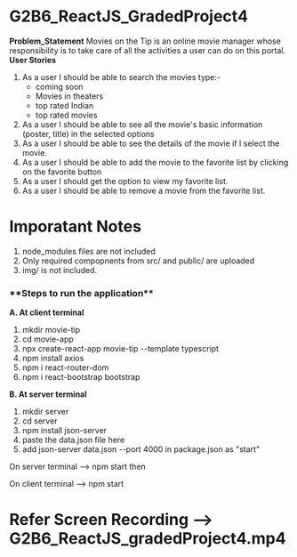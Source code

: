 # G2B6_ReactJS_GradedProject4

**Problem_Statement**
Movies on the Tip is an online movie manager whose responsibility is to take care of all the activities a user can do on this portal. 
**User Stories**
1. As a user I should be able to search the movies type:-
    - coming soon
    - Movies in theaters
    - top rated Indian
    - top rated movies
2. As a user I should be able to see all the movie's basic information (poster, title) in the selected options
3. As a user I should be able to see the details of the movie if I select the movie.
4. As a user I should be able to add the movie to the favorite list by clicking on the favorite button
5. As a user I should get the option to view my favorite list.
6. As a user I should be able to remove a movie from the favorite list.

# **Imporatant Notes**

1. node_modules files are not included
2. Only required compopnents from src/ and public/ are uploaded
3. img/ is not included.

<h3> **Steps to run the application** </h3>

**A. At client terminal**
1.  mkdir movie-tip
2.	cd movie-app
3.	npx create-react-app movie-tip --template typescript
4.	npm install axios
5.	npm i react-router-dom
6.	npm i react-bootstrap bootstrap

**B. At server terminal**
1. mkdir server
2. cd server
3. npm install json-server
4. paste the data.json file here
5. add json-server data.json --port 4000 in package.json as "start"

On server terminal --> npm start
then 

On client terminal   --> npm start

# Refer Screen Recording --> G2B6_ReactJS_gradedProject4.mp4



